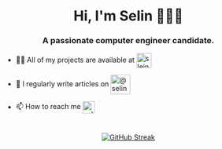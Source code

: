 <h1 align="center">Hi, I'm Selin 🧚🏼‍♀️</h1>
<h3 align="center">A passionate computer engineer candidate.</h3>

- 👨‍💻 All of my projects are available at  <a href="https://github.com/sleinkaraman" target="blank"> <img align="center" src="https://raw.githubusercontent.com/rahuldkjain/github-profile-readme-generator/master/src/images/icons/Social/github.svg" alt="sleinkaraman" height="30" width="30" /></a>
</p>

- 📝 I regularly write articles on  <a  href="https://medium.com/@selinkaraman02" target="blank"><img align="center" src="https://cdn4.iconfinder.com/data/icons/social-media-2210/24/Medium-512.png" alt="@selinkaraman02" height="40" width="40" /></a>

- 📫 How to reach me  <a href="https://linkedin.com/in/selinkaraman" target="blank"><img align="center" src="https://raw.githubusercontent.com/rahuldkjain/github-profile-readme-generator/master/src/images/icons/Social/linked-in-alt.svg" alt="selinkaraman" height="25" width="25" /></a>

#



<div align="center">
  <a href="https://git.io/streak-stats">
    <img src="https://github-readme-streak-stats.herokuapp.com?user=sleinkaraman&theme=modern-lilac2&hide_border=true&ring=FFB4C2&currStreakLabel=FFB4C2&background=000000&border=FFB4C2&stroke=FFB4C2&fire=FFDCE7&currStreakNum=FFB4C2&sideNums=FFB4C2&sideLabels=FFB4C2&dates=FFDCE7" alt="GitHub Streak" />
  </a>
</div>




